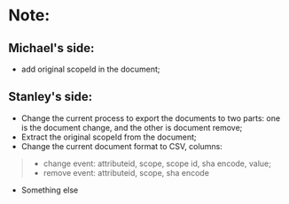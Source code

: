 # Note:

## Michael's side:

* add original scopeId in the document;

## Stanley's side:

* Change the current process to export the documents to two parts: one is the document change, and the other is document remove;
* Extract the original scopeId from the document;
* Change the current document format to CSV, columns: 

> * change event: attributeid, scope, scope id, sha encode, value;
> * remove event: attributeid, scope, sha encode

* Something else

